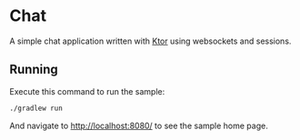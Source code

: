 # Chat

A simple chat application written with [Ktor](https://ktor.io) using websockets and sessions.

## Running

Execute this command to run the sample:

```bash
./gradlew run
```

And navigate to [http://localhost:8080/](http://localhost:8080/) to see the sample home page.